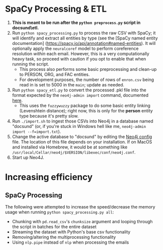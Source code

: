 # SpaCy Processing & ETL

1. **This is meant to be run after the `python preprocess.py` script in docsund\etl.**
2. Run `python spacy_processing.py` to process the raw CSV with SpaCy; it will identify and extract all entities by type (see the [SpaCy named entity documentation] (https://spacy.io/api/annotation#named-entities). It will optionally apply the `neuralcoref` model to perform coreference resolution *within* each email. However, this is a very computationally heavy task, so proceed with caution if you opt to enable that when running the script.
	- This process also performs some basic preprocessing and clean-up to PERSON, ORG, and FAC entities.
	- For development purposes, the number of rows of `enron.csv` being read in is set to 5000 in the `main`; update as needed.
3. Run `python spacy_etl.py` to convert the processed .pkl file into the format expected by the `neo4j-admin import` command, documented [here](https://neo4j.com/docs/operations-manual/current/tools/import/).
    - This uses the `fuzzywuzzy` package to do some basic entity linking (Levenshtein distance); right now, this is only for the **person** entity type because it's pretty slow.
4. Run `./import.sh` to ingest those CSVs into Neo4j in a database named "docsund" (or, if you're stuck in Windows hell like me, `neo4j-admin import --f=import.txt`).
5. Change the active database to "docsund" by editing the [Neo4j config](https://neo4j.com/docs/operations-manual/current/configuration/neo4j-conf/) file. The location of this file depends on your installation. If on MacOS and installed via Homebrew, it would be at something like `/usr/local/Cellar/neo4j/$VERSION/libexec/conf/neo4j.conf`.
6. Start up Neo4J.


# Increasing efficiency
## SpaCy Processing
The following were attempted to increase the speed/decrease the memory usage when running `python spacy_processing.py all`:
- Chunking with `pd.read_csv`'s `chunksize` argument and looping through the script in batches for the entire dataset
- Streaming the dataset with Python's base csv functionality
- Removing/altering the multiprocessing functionality
- Using `nlp.pipe` instead of `nlp` when processing the emails